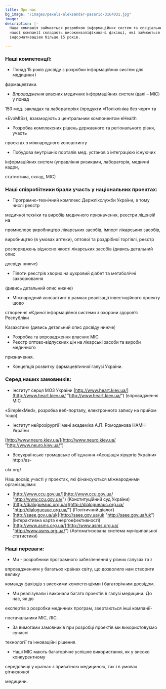 ```yaml
---
title: Про нас
bg_image: "/images/pexels-aleksandar-pasaric-3164031.jpg"
image: ''
description: |-
  Наша компанія займається розробкою інформаційних систем та спеціальних рішень у галузі медицини, фармацевтики, соціальної допомоги та інших галузях. Колектив
  нашої компанії складають висококваліфіковані фахівці, які займаються
  інформатизацією більше 15 років.

---
```

### Наші компетенції:

* Понад 15 років досвіду з розробки інформаційних систем для медицини і

фармацевтики.

* _Впровадження_ власних медичних інформаційних систем (далі – МІС) у понад

150 мед. закладах та лабораторіях (продукти «Поліклініка без черг» та

«EvoMIS»), взаємодіють з центральним компонентом eHealth

* Розробка комплексних рішень державного та регіонального рівня, участь

проектах з міжнародного консалтингу

* Побудова внутрішніх порталів мед. установ з інтеграцією існуючих

інформаційних систем (управління ризиками, лабораторія, медичні кадри,

статистика, склад, МІС)

### Наші співробітники брали участь у національних проектах:

* Програмно-технічний комплекс Держлікслужби України, в тому числі реєстр

медичної техніки та виробів медичного призначення, реєстри ліцензій на

промислове виробництво лікарських засобів, імпорт лікарських засобів,

виробництво (в умовах аптеки), оптової та роздрібної торгівлі, реєстр

розпоряджень відносно якості лікарських засобів (дивись детальний опис

досвіду нижче)

* Пілоти реєстрів хворих на цукровий діабет та метаболічні захворювання

(дивись детальний опис нижче)

* Міжнародний консалтинг в рамках реалізації інвестиційного проекту щодо

створення «Єдиної інформаційної системи з охорони здоров’я Республіки

Казахстан» (дивись детальний опис досвіду нижче)

* Розробка та впровадження власних МІС
* Реєстр оптово-відпускних цін на лікарські засоби та вироби медичного

призначення.

* Концепція розвитку фармацевтичної галузі України.

### Серед наших замовників:

* Інститут серця МОЗ України [http://www.heart.kiev.ua/](http://www.heart.kiev.ua/ "http://www.heart.kiev.ua/") (впровадження МІС

«SimplexMed», розробка веб-порталу, електронного запису на прийом тощо)

* Інститут нейрохірургії імені академіка А.П. Ромоданова НАМН України

[http://www.neuro.kiev.ua/](http://www.neuro.kiev.ua/ "http://www.neuro.kiev.ua/")

* Всеукраїнське громадське об'єднання «Асоціація хірургів України» http://as-

ukr.org/

Наш досвід участі у проектах, які фінансуються міжнародними організаціями:

* [http://www.ccu.gov.ua/](http://www.ccu.gov.ua/ "http://www.ccu.gov.ua/") (Конституційний суд України)
* [http://dialogueauc.org.ua/](http://dialogueauc.org.ua/ "http://dialogueauc.org.ua/") (Політичний діалог)
* [http://saee.gov.ua/uk](http://saee.gov.ua/uk "http://saee.gov.ua/uk") (Інтерактивна карта енергоефективності)
* [http://www.asms.org.ua/](http://www.asms.org.ua/ "http://www.asms.org.ua/") (Автоматизована система муніципальної статистики)

### Наші переваги:

* Ми - розробники програмного забезпечення у різних галузях та з

впровадженням у багатьох країнах світу, що дозволило нам створити велику

команду фахівців з високими компетенціями і багаторічним досвідом.

* Ми реалізували і виконали багато проектів в галузі медицини. До нас, як до

експертів з розробки медичних програм, звертаються інші компанії-

постачальники МІС, ЛІС.

* За вимогами замовників при розробці проектів ми використовуємо сучасні

технології та інноваційні рішення.

* Наші МІС мають багаторічне успішне використання, як у високо конкурентному

середовищі у країнах з приватною медициною, так і в умовах вітчизняної

медицини.